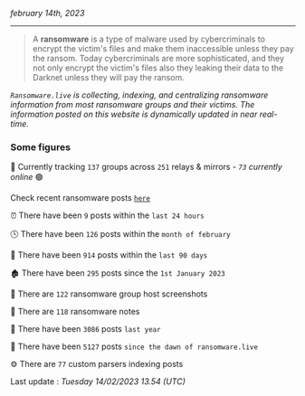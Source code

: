 _february 14th, 2023_

---

> A **ransomware** is a type of malware used by cybercriminals to encrypt the victim's files and make them inaccessible unless they pay the ransom. Today cybercriminals are more sophisticated, and they not only encrypt the victim's files also they leaking their data to the Darknet unless they will pay the ransom.


_`Ransomware.live` is collecting, indexing, and centralizing ransomware information from most ransomware groups and their victims. The information posted on this website is dynamically updated in near real-time._

### Some figures 

🔎 Currently tracking `137` groups across `251` relays & mirrors - _`73` currently online_ 🟢

Check recent ransomware posts [`here`](recentposts.md)


⏰ There have been `9` posts within the `last 24 hours`

🕓 There have been `126` posts within the `month of february`

📅 There have been `914` posts within the `last 90 days`

🏚 There have been `295` posts since the `1st January 2023`

📸 There are `122` ransomware group host screenshots

📝 There are `118` ransomware notes

🚀 There have been `3086` posts `last year`

🐣 There have been `5127` posts `since the dawn of ransomware.live`

⚙️ There are `77` custom parsers indexing posts



Last update : _Tuesday 14/02/2023 13.54 (UTC)_

